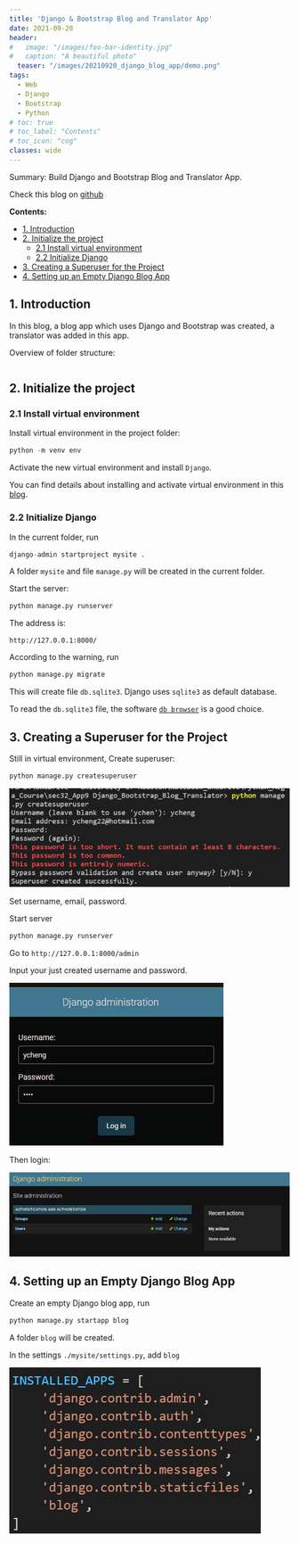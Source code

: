 ```yaml
---
title: 'Django & Bootstrap Blog and Translator App'
date: 2021-09-20
header:
#   image: "/images/foo-bar-identity.jpg"
#   caption: "A beautiful photo"
  teaser: "/images/20210920_django_blog_app/demo.png"
tags:
  - Web
  - Django
  - Bootstrap
  - Python
# toc: true
# toc_label: "Contents"
# toc_icon: "cog"
classes: wide
---
```


Summary: Build Django and Bootstrap Blog and Translator App.

Check this blog on [github](#)

**Contents:**
- [1. Introduction](#1-introduction)
- [2. Initialize the project](#2-initialize-the-project)
  - [2.1 Install virtual environment](#21-install-virtual-environment)
  - [2.2 Initialize Django](#22-initialize-django)
- [3. Creating a Superuser for the Project](#3-creating-a-superuser-for-the-project)
- [4. Setting up an Empty Django Blog App](#4-setting-up-an-empty-django-blog-app)


## 1. Introduction

In this blog, a blog app which uses Django and Bootstrap was created, a translator was added in this app.

Overview of folder structure:
```

```

## 2. Initialize the project
### 2.1 Install virtual environment

Install virtual environment in the project folder: 

```python
python -m venv env
```

Activate the new virtual environment and install `Django`.

You can find details about installing and activate virtual environment in this [blog](https://ycheng22.github.io/Deploy_web_app_on_Heroku/).

### 2.2 Initialize Django

In the current folder, run

```python
django-admin startproject mysite .
```

A folder `mysite` and file `manage.py` will be created in the current folder.

Start the server:

```python
python manage.py runserver
```

The address is: 

```
http://127.0.0.1:8000/
```

According to the warning, run

```python
python manage.py migrate
``` 

This will create file `db.sqlite3`. Django uses `sqlite3` as default database.

To read the `db.sqlite3` file, the software [`db browser`](https://sqlitebrowser.org/) is a good choice.

## 3. Creating a Superuser for the Project

Still in virtual environment, Create superuser:

```python
python manage.py createsuperuser
```

![name](/images/20210920_django_blog_app/superuser.png)

Set username, email, password.

Start server

```python
python manage.py runserver
```
Go to `http://127.0.0.1:8000/admin`

Input your just created username and password.

![name](/images/20210920_django_blog_app/superuser_login.png)

Then login: 

![name](/images/20210920_django_blog_app/superuser_login_in.png)

## 4. Setting up an Empty Django Blog App

Create an empty Django blog app, run

```python
python manage.py startapp blog
```

A folder `blog` will be created.

In the settings `./mysite/settings.py`, add `blog`

![name](/images/20210920_django_blog_app/setting_blog.png)

